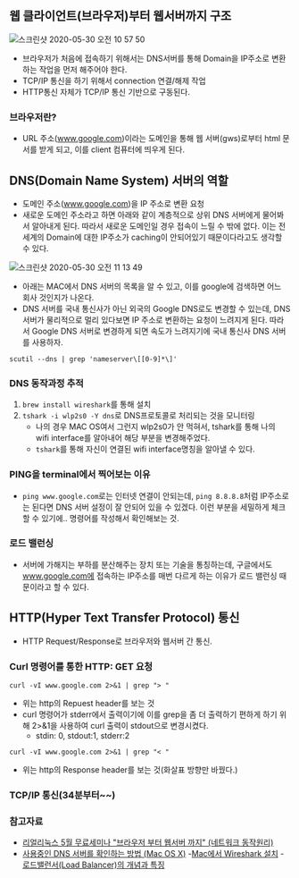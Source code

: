 ## 웹 클라이언트(브라우저)부터 웹서버까지 구조

![스크린샷 2020-05-30 오전 10 57 50](https://user-images.githubusercontent.com/26040955/83316971-67cae180-a264-11ea-869e-23400eb1055f.png)

- 브라우저가 처음에 접속하기 위해서는 DNS서버를 통해 Domain을 IP주소로 변환하는 작업을 먼저 해주어야 한다.
- TCP/IP 통신을 하기 위해서 connection 연결/해제 작업
- HTTP통신 자체가 TCP/IP 통신 기반으로 구동된다.

### 브라우저란?
- URL 주소(www.google.com)이라는 도메인을 통해 웹 서버(gws)로부터 html 문서를 받게 되고, 이를 client 컴퓨터에 띄우게 된다.

## DNS(Domain Name System) 서버의 역할
- 도메인 주소(www.google.com)을 IP 주소로 변환 요청
- 새로운 도메인 주소라고 하면 아래와 같이 계층적으로 상위 DNS 서버에게 물어봐서 알아내게 된다. 따라서 새로운 도메인일 경우 접속이 느릴 수 밖에 없다. 이는 
전세계의 Domain에 대한 IP주소가 caching이 안되어있기 때문이다라고도 생각할 수 있다.

![스크린샷 2020-05-30 오전 11 13 49](https://user-images.githubusercontent.com/26040955/83317320-a497d800-a266-11ea-98be-3e7f3138b46a.png)

- 아래는 MAC에서 DNS 서버의 목록을 알 수 있고, 이를 google에 검색하면 어느 회사 것인지가 나온다.
- DNS 서버를 국내 통신사가 아닌 외국의 Google DNS로도 변경할 수 있는데, DNS 서버가 물리적으로 멀리 있다보면 IP 주소로 변환하는 요청이 느려지게 된다. 따라서 Google DNS 서버로 변경하게 되면 속도가 느려지기에 국내 통신사 DNS 서버를 사용하자.
```
scutil --dns | grep 'nameserver\[[0-9]*\]'
```

### DNS 동작과정 추적
1) ```brew install wireshark```를 통해 설치
2) ```tshark -i wlp2s0 -Y dns```로 DNS프로토콜로 처리되는 것을 모니터링
    * 나의 경우 MAC OS여서 그런지 wlp2s0가 안 먹혀서, tshark를 통해 나의 wifi interface를 알아내어 해당 부분을 변경해주었다.
    * ```tshark```를 통해 자신이 연결된 wifi interface명칭을 알아낼 수 있다.

### PING을 terminal에서 찍어보는 이유
- ```ping www.google.com```로는 인터넷 연결이 안되는데, ```ping 8.8.8.8```처럼 IP주소로는 된다면 DNS 서버 설정이 잘 안되어 있을 수 있겠다.
이런 부분을 세밀하게 체크할 수 있기에.. 명령어를 작성해서 확인해보는 것.

### 로드 밸런싱
- 서버에 가해지는 부하를 분산해주는 장치 또는 기술을 통칭하는데, 구글에서도 www.google.com에 접속하는 IP주소를 매번 다르게 하는 이유가 로드 밸런싱
때문이라고 할 수 있다.

## HTTP(Hyper Text Transfer Protocol) 통신 
- HTTP Request/Response로 브라우저와 웹서버 간 통신.

### Curl 명령어를 통한 HTTP: GET 요청

```curl -vI www.google.com 2>&1 | grep "> " ```
- 위는 http의 Repuest header를 보는 것
- curl 명령어가 stderr에서 출력이기에 이를 grep을 좀 더 출력하기 편하게 하기 위해 2>&1을 사용하여 curl 출력이 stdout으로 변경시켰다.
   * stdin: 0, stdout:1, stderr:2

```curl -vI www.google.com 2>&1 | grep "< " ```
- 위는 http의 Response header를 보는 것(화살표 방향만 바꿨다.)

### TCP/IP 통신(34분부터~~)


### 참고자료
- [리얼리눅스 5월 무료세미나 "브라우저 부터 웹서버 까지" (네트워크 동작원리)](https://www.youtube.com/watch?v=oW_EirDkCnM)
- [사용중인 DNS 서버를 확인하는 방법 (Mac OS X)](https://qastack.kr/superuser/258151/how-do-i-check-what-dns-server-im-using-on-mac-os-x)
-[Mac에서 Wireshark 설치](http://netlogeum.blogspot.com/2015/10/mac-wireshark.html)
-[로드밸런서(Load Balancer)의 개념과 특징](https://post.naver.com/viewer/postView.nhn?volumeNo=27046347&memberNo=2521903)
